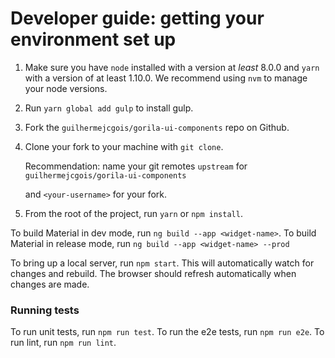 # Developer guide: getting your environment set up

1. Make sure you have `node` installed with a version at _least_ 8.0.0 and `yarn` with a version
   of at least 1.10.0. We recommend using `nvm` to manage your node versions.
2. Run `yarn global add gulp` to install gulp.

3. Fork the `guilhermejcgois/gorila-ui-components` repo on Github.

4. Clone your fork to your machine with `git clone`.

   Recommendation: name your git remotes `upstream` for `guilhermejcgois/gorila-ui-components`

   and `<your-username>` for your fork.
5. From the root of the project, run `yarn` or `npm install`.


To build Material in dev mode, run `ng build --app <widget-name>`.
To build Material in release mode, run `ng build --app <widget-name> --prod`

To bring up a local server, run `npm start`. This will automatically watch for changes
and rebuild. The browser should refresh automatically when changes are made.

### Running tests

To run unit tests, run `npm run test`.
To run the e2e tests, run `npm run e2e`.
To run lint, run `npm run lint`.
